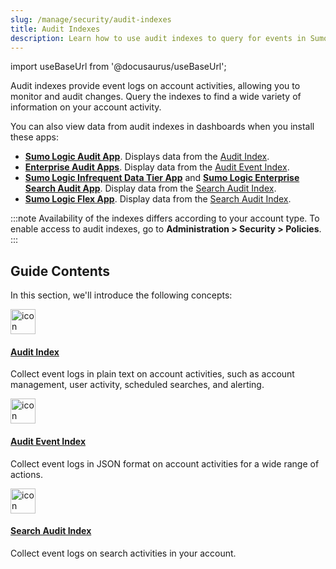 ```yaml
---
slug: /manage/security/audit-indexes
title: Audit Indexes
description: Learn how to use audit indexes to query for events in Sumo Logic.
---
```


import useBaseUrl from '@docusaurus/useBaseUrl';

Audit indexes provide event logs on account activities, allowing you to monitor and audit changes. Query the indexes to find a wide variety of information on your account activity.

You can also view data from audit indexes in dashboards when you install these apps:
* [**Sumo Logic Audit App**](/docs/integrations/sumo-apps/audit/). Displays data from the [Audit Index](/docs/manage/security/audit-indexes/audit-index).
* [**Enterprise Audit Apps**](/docs/integrations/sumo-apps/enterprise-audit/). Display data from the [Audit Event Index](/docs/manage/security/audit-indexes/audit-event-index).
* [**Sumo Logic Infrequent Data Tier App**](/docs/integrations/sumo-apps/infrequent-data-tier) and [**Sumo Logic Enterprise Search Audit App**](/docs/integrations/sumo-apps/enterprise-search-audit/). Display data from the [Search Audit Index](/docs/manage/security/audit-indexes/search-audit-index).
* [**Sumo Logic Flex App**](/docs/integrations/sumo-apps/flex). Display data from the [Search Audit Index](/docs/manage/security/audit-indexes/search-audit-index).

:::note
Availability of the indexes differs according to your account type. To enable access to audit indexes, go to **Administration > Security > Policies**.
:::

## Guide Contents

In this section, we'll introduce the following concepts:

<div className="box-wrapper">
<div className="box smallbox card">
  <div className="container">
  <a href="/docs/manage/security/audit-indexes/audit-index"><img src={useBaseUrl('img/icons/security/security.png')} alt="icon" width="40"/><h4>Audit Index</h4></a>
  <p>Collect event logs in plain text on account activities, such as account management, user activity, scheduled searches, and alerting.</p>
  </div>
</div>
<div className="box smallbox card">
  <div className="container">
  <a href="/docs/manage/security/audit-indexes/audit-event-index"><img src={useBaseUrl('img/icons/security/security.png')} alt="icon" width="40"/><h4>Audit Event Index</h4></a>
  <p>Collect event logs in JSON format on account activities for a wide range of actions.</p>
  </div>
</div>
<div className="box smallbox card">
  <div className="container">
  <a href="/docs/manage/security/audit-indexes/search-audit-index"><img src={useBaseUrl('img/icons/security/security.png')} alt="icon" width="40"/><h4>Search Audit Index</h4></a>
  <p>Collect event logs on search activities in your account.</p>
  </div>
</div>
</div>